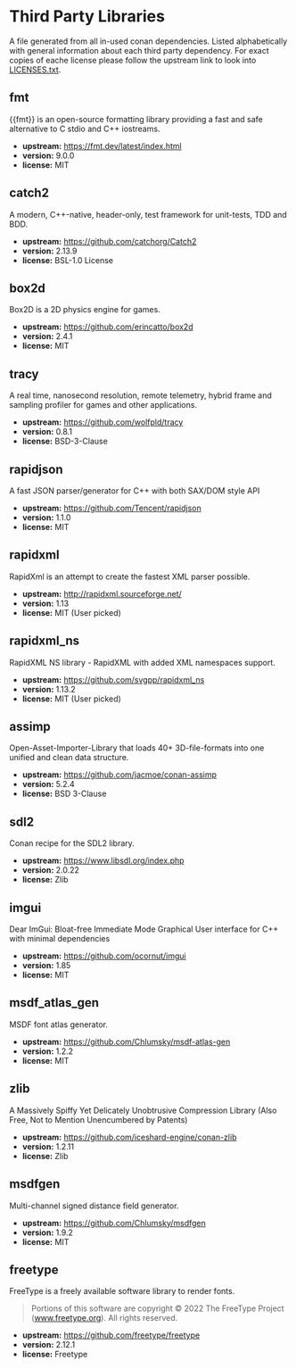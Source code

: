 # Third Party Libraries

A file generated from all in-used conan dependencies.
Listed alphabetically with general information about each third party dependency.
For exact copies of eache license please follow the upstream link to look into [LICENSES.txt](LICENSES.txt).

## fmt
{{fmt}} is an open-source formatting library providing a fast and safe alternative to C stdio and C++ iostreams.
- **upstream:** https://fmt.dev/latest/index.html
- **version:** 9.0.0
- **license:** MIT

## catch2
A modern, C++-native, header-only, test framework for unit-tests, TDD and BDD.
- **upstream:** https://github.com/catchorg/Catch2
- **version:** 2.13.9
- **license:** BSL-1.0 License

## box2d
Box2D is a 2D physics engine for games.
- **upstream:** https://github.com/erincatto/box2d
- **version:** 2.4.1
- **license:** MIT

## tracy
A real time, nanosecond resolution, remote telemetry, hybrid frame and sampling profiler for games and other applications.
- **upstream:** https://github.com/wolfpld/tracy
- **version:** 0.8.1
- **license:** BSD-3-Clause

## rapidjson
A fast JSON parser/generator for C++ with both SAX/DOM style API
- **upstream:** https://github.com/Tencent/rapidjson
- **version:** 1.1.0
- **license:** MIT

## rapidxml
RapidXml is an attempt to create the fastest XML parser possible.
- **upstream:** http://rapidxml.sourceforge.net/
- **version:** 1.13
- **license:** MIT (User picked)

## rapidxml_ns
RapidXML NS library - RapidXML with added XML namespaces support.
- **upstream:** https://github.com/svgpp/rapidxml_ns
- **version:** 1.13.2
- **license:** MIT (User picked)

## assimp
Open-Asset-Importer-Library that loads 40+ 3D-file-formats into one unified and clean data structure.
- **upstream:** https://github.com/jacmoe/conan-assimp
- **version:** 5.2.4
- **license:** BSD 3-Clause

## sdl2
Conan recipe for the SDL2 library.
- **upstream:** https://www.libsdl.org/index.php
- **version:** 2.0.22
- **license:** Zlib

## imgui
Dear ImGui: Bloat-free Immediate Mode Graphical User interface for C++ with minimal dependencies
- **upstream:** https://github.com/ocornut/imgui
- **version:** 1.85
- **license:** MIT

## msdf_atlas_gen
MSDF font atlas generator.
- **upstream:** https://github.com/Chlumsky/msdf-atlas-gen
- **version:** 1.2.2
- **license:** MIT

## zlib
A Massively Spiffy Yet Delicately Unobtrusive Compression Library (Also Free, Not to Mention Unencumbered by Patents)
- **upstream:** https://github.com/iceshard-engine/conan-zlib
- **version:** 1.2.11
- **license:** Zlib

## msdfgen
Multi-channel signed distance field generator.
- **upstream:** https://github.com/Chlumsky/msdfgen
- **version:** 1.9.2
- **license:** MIT

## freetype
FreeType is a freely available software library to render fonts.

> Portions of this software are copyright © 2022 The FreeType Project (www.freetype.org). All rights reserved.
- **upstream:** https://github.com/freetype/freetype
- **version:** 2.12.1
- **license:** Freetype
